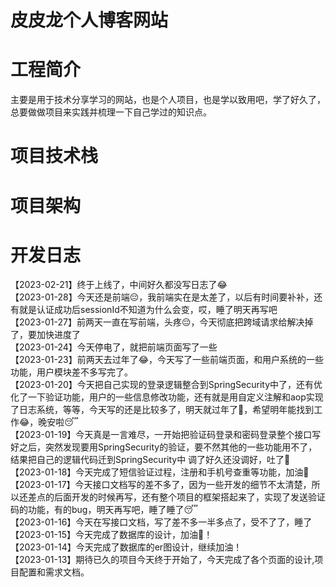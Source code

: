 # 皮皮龙个人博客网站

# 工程简介
主要是用于技术分享学习的网站，也是个人项目，也是学以致用吧，学了好久了，总要做做项目来实践并梳理一下自己学过的知识点。

# 项目技术栈

# 项目架构


# 开发日志
【2023-02-21】终于上线了，中间好久都没写日志了😂\
【2023-01-28】今天还是前端😔，我前端实在是太差了，以后有时间要补补，还有就是认证成功后sessionId不知道为什么会变，哎，睡了明天再写吧\
【2023-01-27】前两天一直在写前端，头疼😔，今天彻底把跨域请求给解决掉了，要加快进度了\
【2023-01-24】今天停电了，就把前端页面写了一些\
【2023-01-23】前两天去过年了😂，今天写了一些前端页面，和用户系统的一些功能，用户模块差不多写完了。\
【2023-01-20】今天把自己实现的登录逻辑整合到SpringSecurity中了，还有优化了一下验证功能，用户的一些信息修改功能，还有就是用自定义注解和aop实现了日志系统，等等，今天写的还是比较多了，明天就过年了🥳，希望明年能找到工作😂，晚安啦😴\
【2023-01-19】今天真是一言难尽，一开始把验证码登录和密码登录整个接口写好之后，突然发现要用SpringSecurity的验证，要不然其他的一些功能用不了，结果把自己的逻辑代码迁到SpringSecurity中
调了好久还没调好，吐了🤮\
【2023-01-18】今天完成了短信验证过程，注册和手机号查重等功能，加油💪\
【2023-01-17】今天接口文档写的差不多了，因为一些开发的细节不太清楚，所以还差点的后面开发的时候再写，还有整个项目的框架搭起来了，实现了发送验证码的功能，有的bug，明天再写吧，睡了睡了😴\
【2023-01-16】今天在写接口文档，写了差不多一半多点了，受不了了，睡了\
【2023-01-15】今天完成了数据库的设计，加油💪！\
【2023-01-14】今天完成了数据库的er图设计，继续加油！\
【2023-01-13】期待已久的项目今天终于开始了，今天完成了各个页面的设计,项目配置和需求文档。
